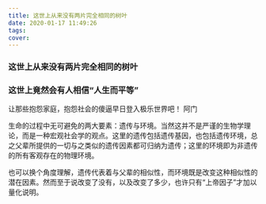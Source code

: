 ```yaml
---
title: 这世上从来没有两片完全相同的树叶
date: 2020-01-17 11:49:26
tags:
cover:
---
```


### 这世上从来没有两片完全相同的树叶

### 这世上竟然会有人相信“人生而平等”

让那些抱怨家庭，抱怨社会的傻逼早日登入极乐世界吧！ 阿门

生命的过程中无可避免的两大要素：遗传与环境。当然这并不是严谨的生物学理论，而是一种宏观社会学的观点。这里的遗传包括遗传基因，也包括遗传环境，总之父辈所提供的一切与之类似的遗传因素都可归纳为遗传；这里的环境即为非遗传的所有客观存在的物理环境。

也可以换个角度理解，遗传代表着与父辈的相似性，而环境既是改变这种相似性的潜在因素。然而至于说改变了没有，以及改变了多少，也许只有“上帝因子”才加以量化说明。

<!--more-->





